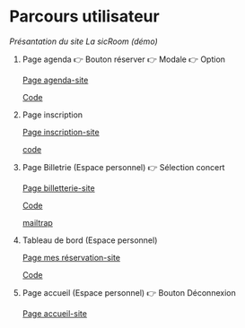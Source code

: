 # Parcours utilisateur

*Présantation du site La sicRoom (démo)*

1. Page agenda 👉 Bouton réserver 👉 Modale 👉 Option

    [Page agenda-site](https://lasicroom.local/agenda)

    [Code](../lasicroom_front/src/pages/agenda.js)

2. Page inscription

    [Page inscription-site](https://lasicroom.local/inscription)

    [code](../lasicroom_front/src/pages/inscription.js)

3. Page Billetrie (Espace personnel) 👉 Sélection concert 

    [Page billetterie-site](https://lasicroom.local/billetterie)

    [Code](../lasicroom_front/src/pages/billetterie.js)

    [mailtrap](https://mailtrap.io/inboxes/3967029/messages)

4. Tableau de bord (Espace personnel)

    [Page mes réservation-site](https://lasicroom.local/dashboard)

    [Code](../lasicroom_front/src/pages/dashboard.js)

5. Page accueil (Espace personnel) 👉 Bouton Déconnexion

    [Page accueil-site](https://lasicroom.local/accueil_user)

